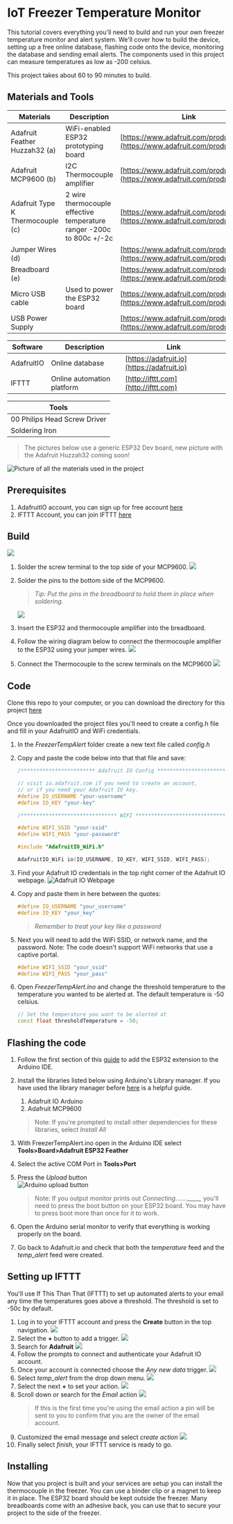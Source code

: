 # IoT Freezer Temperature Monitor
This tutorial covers everything you'll need to build and run your own freezer temperature monitor and alert system. We'll cover how to build the device, setting up a free online database, flashing code onto the device, monitoring the database and sending email alerts. The components used in this project can measure temperatures as low as -200 celsius.

This project takes about 60 to 90 minutes to build.

## Materials and Tools
|Materials | Description | Link |
|-----|-------------|------|
| Adafruit Feather Huzzah32 (a) | WiFi-enabled ESP32 prototyping board| [https://www.adafruit.com/product/3591](https://www.adafruit.com/product/3591)
| Adafruit MCP9600 (b) | I2C Thermocouple amplifier| [https://www.adafruit.com/product/4101](https://www.adafruit.com/product/4101) |
| Adafruit Type K Thermocouple (c) | 2 wire thermocouple effective temperature ranger -200c to 800c +/-2c| [https://www.adafruit.com/product/3245](https://www.adafruit.com/product/3245) |
| Jumper Wires (d) || [https://www.adafruit.com/product/1956](https://www.adafruit.com/product/1956) |
| Breadboard (e) || [https://www.adafruit.com/product/64](https://www.adafruit.com/product/64) |
| Micro USB cable | Used to power the ESP32 board | [https://www.adafruit.com/product/2185](https://www.adafruit.com/product/2185) |
| USB Power Supply || [https://www.adafruit.com/product/501](https://www.adafruit.com/product/501)| 

| Software | Description | Link |
|----------|-------------|------|
| AdafruitIO | Online database | [https://adafruit.io](https://adafruit.io)|
| IFTTT | Online automation platform | [http://ifttt.com](http://ifttt.com) |

| Tools |
|----------|
| 00 Philips Head Screw Driver|
| Soldering Iron |


> The pictures below use a generic ESP32 Dev board, new picture with the Adafruit Huzzah32 coming soon!

![Picture of all the materials used in the project](/media/allmaterials.jpg)

## Prerequisites

1. AdafruitIO account, you can sign up for free account [here](https://accounts.adafruit.com/users/sign_up)  
1. IFTTT Account, you can join IFTTT [here](https://ifttt.com/join)

## Build
![](/media/fullbuild.jpg)
1. Solder the screw terminal to the top side of your MCP9600.
    ![](/media/build01.jpg)
1. Solder the pins to the bottom side of the MCP9600.  
    > *Tip: Put the pins in the breadboard to hold them in place when soldering.*

    ![](/media/build02.jpg)
1. Insert the ESP32 and thermocouple amplifier into the breadboard.
1. Follow the wiring diagram below to connect the thermocouple amplifier to the ESP32 using your jumper wires.
    ![](/media/diagram.png)
1. Connect the Thermocouple to the screw terminals on the MCP9600
    ![](/media/build03.jpg)

## Code

Clone this repo to your computer, or you can download the directory for this project [here](https://github.com/microsoft/freezer-temp-monitor/archive/main.zip)

Once you downloaded the project files you'll need to create a config.h file and fill in your AdafruitIO and WiFi credentials.

1. In the *FreezerTempAlert* folder create a new text file called *config.h*

1. Copy and paste the code below into that that file and save:
    ```C++
    /************************ Adafruit IO Config *******************************/

    // visit io.adafruit.com if you need to create an account,
    // or if you need your Adafruit IO key.
    #define IO_USERNAME "your-username"
    #define IO_KEY "your-key"

    /******************************* WIFI **************************************/

    #define WIFI_SSID "your-ssid"
    #define WIFI_PASS "your-password"

    #include "AdafruitIO_WiFi.h"

    AdafruitIO_WiFi io(IO_USERNAME, IO_KEY, WIFI_SSID, WIFI_PASS);
    ```

1. Find your Adafruit IO credentials in the top right corner of the Adafruit IO webpage. 
    ![Adafruit IO Webpage](/media/iokeys.png)

1. Copy and paste them in here between the quotes:
    ```C++
    #define IO_USERNAME "your_username"
    #define IO_KEY "your_key"
    ```
    >*Remember to treat your key like a password*
1. Next you will need to add the WiFi SSID, or network name, and the password. Note: The code doesn't support WiFi networks that use a captive portal.
    ```C++
    #define WIFI_SSID "your_ssid"
    #define WIFI_PASS "your_pass"
    ```

1. Open *FreezerTempAlert.ino* and change the threshold temperature to the temperature you wanted to be alerted at. The default temperature is -50 celsius.
    ```C++
    // Set the temperature you want to be alerted at
    const float thresholdTemperature = -50;
    ```

## Flashing the code

1. Follow the first section of this [guide](https://randomnerdtutorials.com/installing-the-esp32-board-in-arduino-ide-windows-instructions/) to add the ESP32 extension to the Arduino IDE.

1. Install the libraries listed below using Arduino's Library manager. If you have used the library manager before [here](https://www.arduino.cc/en/guide/libraries) is a helpful guide.
    1. Adafruit IO Arduino
    1. Adafruit MCP9600
    > Note: If you're prompted to install other dependencies for these libraries, select *Install All*

1. With FreezerTempAlert.ino open in the Arduino IDE select **Tools>Board>Adafruit ESP32 Feather**

1. Select the active COM Port in **Tools>Port**

1. Press the *Upload* button   
    ![Arduino upload button](/media/upload.png)

    > Note: If you output monitor prints out *Connecting......._____*
you'll need to press the boot button on your ESP32 board. You may have to press boot more than once for it to work.

1. Open the Arduino serial monitor to verify that everything is working properly on the board.

1. Go back to Adafruit.io and check that both the *temperature* feed and the *temp_alert* feed were created.

## Setting up IFTTT

You'll use If This Than That (IFTTT) to set up automated alerts to your email any time the temperatures goes above a threshold. The threshold is set to -50c by default.

1. Log in to your IFTTT account and press the **Create** button in the top navigation. 
    ![](/media/ifttt01.png)
1. Select the **+** button to add a trigger.
    ![](/media/ifttt02.png)
1. Search for **Adafruit**
    ![](/media/ifttt03.png)
1. Follow the prompts to connect and authenticate your Adafruit IO account.
1. Once your account is connected choose the *Any new data* trigger.
![](/media/ifttt04.png)
1. Select *temp_alert* from the drop down menu.
![](/media/ifttt05.png)
1. Select the next **+** to set your action.
    ![](/media/ifttt06.png)
1. Scroll down or search for the *Email* action
    ![](/media/ifttt08.png)
    > If this is the first time you're using the email action a pin will be sent to you to confirm that you are the owner of the email account.
1. Customized the email message and select *create action*
    ![](/media/ifttt09.png)
1. Finally select *finish*, your IFTTT service is ready to go.

## Installing

Now that you project is built and your services are setup you can install the thermocouple in the freezer. You can use a binder clip or a magnet to keep it in place. The ESP32 board should be kept outside the freezer. Many breadboards come with an adhesive back, you can use that to secure your project to the side of the freezer.
